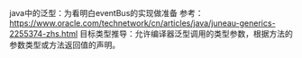java中的泛型：为看明白eventBus的实现做准备
参考：https://www.oracle.com/technetwork/cn/articles/java/juneau-generics-2255374-zhs.html
目标类型推导：允许编译器泛型调用的类型参数，根据方法的参数类型或方法返回值的声明。
